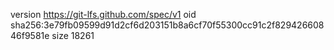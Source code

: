 version https://git-lfs.github.com/spec/v1
oid sha256:3e79fb09599d91d2cf6d203151b8a6cf70f55300cc91c2f82942660846f9581e
size 18261
